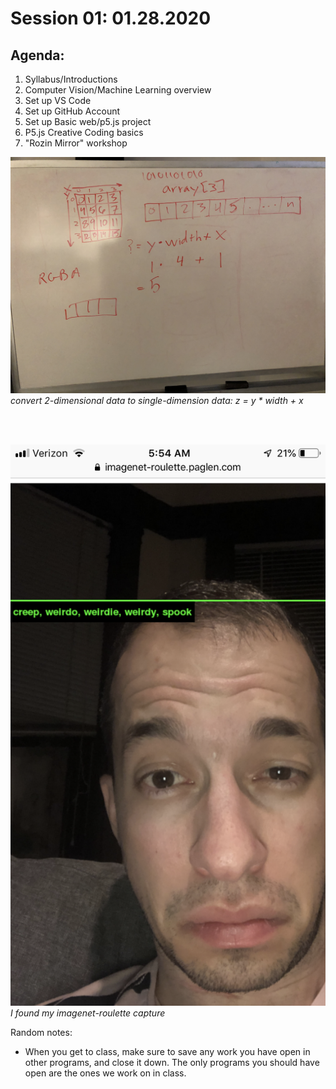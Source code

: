 # Session 01: 01.28.2020

## Agenda:
1. Syllabus/Introductions
1. Computer Vision/Machine Learning overview
1. Set up VS Code
1. Set up GitHub Account
1. Set up Basic web/p5.js project
1. P5.js Creative Coding basics
1. "Rozin Mirror" workshop



![formula](images/YxWidth+X.jpg)
_convert 2-dimensional data to single-dimension data: z = y * width + x_

<br>
<br>

![weirdie](images/weirdie.PNG)
_I found my imagenet-roulette capture_



Random notes:
* When you get to class, make sure to save any work you have open in other programs, and close it down. The only programs you should have open are the ones we work on in class.